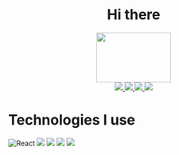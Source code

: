 <div align="center">
  <h1>Hi there</h1>
</div>

<div align="center">
  <img src="https://media.giphy.com/media/2IudUHdI075HL02Pkk/giphy.gif" width="150" height="100" />
</div>

<div align="center">
  <a href="https://www.linkedin.com/in/bryson-steven-mosquera-florez-429b9b14b">
    <img src="https://img.shields.io/badge/linkedin-0A66C2.svg?&style=for-the-badge&logo=linkedin&logoColor=white">
  </a>
  <a href="https://twitter.com/BrysonFlorez">
    <img src="https://img.shields.io/badge/twitter-1DA1F2.svg?&style=for-the-badge&logo=twitter&logoColor=white">
  </a>
  <a href="https://www.youtube.com/@brysonfldev">
    <img src="https://img.shields.io/badge/youtube-FF0000.svg?&style=for-the-badge&logo=youtube&logoColor=white">
  </a>
  <a href="https://www.twitch.tv/brysonfl">
    <img src="https://img.shields.io/badge/twitch-9146FF.svg?&style=for-the-badge&logo=twitch&logoColor=white">
  </a>
</div>

<div>
  <h1>
    Technologies I use
  </h1>
</div>

![React](https://img.shields.io/badge/react-61DAFB.svg?&style=for-the-badge&logo=react&logoColor=white)
![](https://img.shields.io/badge/spring%20boot-6DB33F.svg?&style=for-the-badge&logo=spring-boot&logoColor=white)
![](https://img.shields.io/badge/next.js-000000.svg?&style=for-the-badge&logo=next.js&logoColor=white)
![](https://img.shields.io/badge/postgresql-4169E1.svg?&style=for-the-badge&logo=postgresql&logoColor=white)
![](https://img.shields.io/badge/mongodb-47A248.svg?&style=for-the-badge&logo=mongodb&logoColor=white)